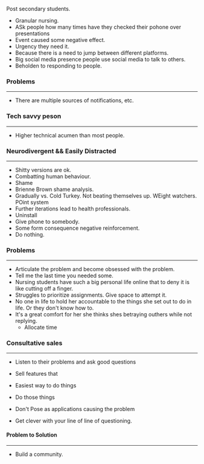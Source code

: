 Post secondary students.
- Granular nursing. 
- ASk people how many times have they checked their pohone over presentations 
- Event caused some negative effect. 
- Urgency they need it. 
- Because there is a need to jump between different platforms. 
- Big social media presence people use social media to talk to others. 
- Beholden to responding to people. 

### Problems
___
- There are multiple sources of notifications, etc. 
### Tech savvy peson
___
- Higher technical acumen than most people. 


### Neurodivergent && Easily Distracted
___


- Shitty versions are ok. 
- Combatting human behaviour.
- Shame 
- Brienne Brown shame analysis. 
- Gradually vs. Cold Turkey. Not beating themselves up. WEight watchers. POint system
- Further iterations lead to health professionals. 
- Uninstall 
- Give phone to somebody.  
- Some form consequence negative reinforcement. 
- Do nothing. 

### Problems
___
- Articulate the problem and become obsessed with the problem. 
- Tell me the last time you needed some. 
- Nursing students have such a big personal life online that to deny it is like cutting off a finger. 
- Struggles to prioritize assignments. Give space to attempt it. 
- No one in life to hold her accountable to the things she set out to do in life. Or they don't know how to. 
- It's a great comfort for her she thinks shes betraying outhers while not replying. 
	- Allocate time 

### Consultative sales
___
- Listen to their problems and ask good questions 
- Sell features that 

- Easiest way to do things 
- Do those things 


- Don't Pose as applications causing the problem 
- Get clever with your line of line of questioning. 


#### Problem to Solution 
____
- Build a community. 

